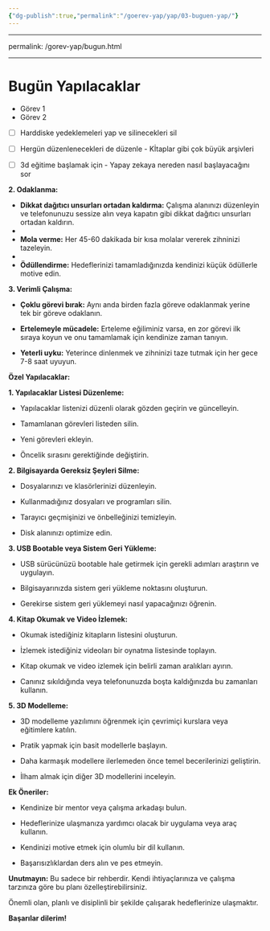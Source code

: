 ```yaml
---
{"dg-publish":true,"permalink":"/goerev-yap/yap/03-buguen-yap/"}
---
```


--- 
permalink: /gorev-yap/bugun.html 

---
# Bugün Yapılacaklar

- Görev 1
- Görev 2


- [ ]  Harddiske yedeklemeleri yap ve silinecekleri sil
- [ ]  Hergün düzenlenecekleri de düzenle - Kİtaplar gibi çok büyük arşivleri
- [ ]  3d eğitime başlamak için - Yapay zekaya nereden nasıl başlayacağını sor


**2. Odaklanma:**

- **Dikkat dağıtıcı unsurları ortadan kaldırma:** Çalışma alanınızı düzenleyin ve telefonunuzu sessize alın veya kapatın gibi dikkat dağıtıcı unsurları ortadan kaldırın.
- 
- **Mola verme:** Her 45-60 dakikada bir kısa molalar vererek zihninizi tazeleyin.
- 
- **Ödüllendirme:** Hedeflerinizi tamamladığınızda kendinizi küçük ödüllerle motive edin.

**3. Verimli Çalışma:**

- **Çoklu görevi bırak:** Aynı anda birden fazla göreve odaklanmak yerine tek bir göreve odaklanın.

- **Ertelemeyle mücadele:** Erteleme eğiliminiz varsa, en zor görevi ilk sıraya koyun ve onu tamamlamak için kendinize zaman tanıyın.

- **Yeterli uyku:** Yeterince dinlenmek ve zihninizi taze tutmak için her gece 7-8 saat uyuyun.

**Özel Yapılacaklar:**

**1. Yapılacaklar Listesi Düzenleme:**

- Yapılacaklar listenizi düzenli olarak gözden geçirin ve güncelleyin.

- Tamamlanan görevleri listeden silin.

- Yeni görevleri ekleyin.

- Öncelik sırasını gerektiğinde değiştirin.

**2. Bilgisayarda Gereksiz Şeyleri Silme:**

- Dosyalarınızı ve klasörlerinizi düzenleyin.

- Kullanmadığınız dosyaları ve programları silin.

- Tarayıcı geçmişinizi ve önbelleğinizi temizleyin.

- Disk alanınızı optimize edin.

**3. USB Bootable veya Sistem Geri Yükleme:**

- USB sürücünüzü bootable hale getirmek için gerekli adımları araştırın ve uygulayın.

- Bilgisayarınızda sistem geri yükleme noktasını oluşturun.

- Gerekirse sistem geri yüklemeyi nasıl yapacağınızı öğrenin.

**4. Kitap Okumak ve Video İzlemek:**

- Okumak istediğiniz kitapların listesini oluşturun.

- İzlemek istediğiniz videoları bir oynatma listesinde toplayın.

- Kitap okumak ve video izlemek için belirli zaman aralıkları ayırın.

- Canınız sıkıldığında veya telefonunuzda boşta kaldığınızda bu zamanları kullanın.

**5. 3D Modelleme:**

- 3D modelleme yazılımını öğrenmek için çevrimiçi kurslara veya eğitimlere katılın.

- Pratik yapmak için basit modellerle başlayın.

- Daha karmaşık modellere ilerlemeden önce temel becerilerinizi geliştirin.

- İlham almak için diğer 3D modellerini inceleyin.

**Ek Öneriler:**

- Kendinize bir mentor veya çalışma arkadaşı bulun.

- Hedeflerinize ulaşmanıza yardımcı olacak bir uygulama veya araç kullanın.

- Kendinizi motive etmek için olumlu bir dil kullanın.

- Başarısızlıklardan ders alın ve pes etmeyin.

**Unutmayın:** Bu sadece bir rehberdir. Kendi ihtiyaçlarınıza ve çalışma tarzınıza göre bu planı özelleştirebilirsiniz. 

Önemli olan, planlı ve disiplinli bir şekilde çalışarak hedeflerinize ulaşmaktır.

**Başarılar dilerim!**
